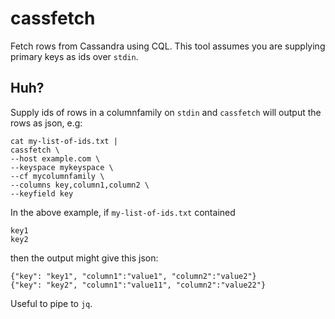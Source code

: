 # cassfetch

Fetch rows from Cassandra using CQL. This tool assumes you are supplying primary keys as ids
over `stdin`.

## Huh?

Supply ids of rows in a columnfamily on `stdin` and `cassfetch` will output the rows
as json, e.g:

    cat my-list-of-ids.txt |
    cassfetch \
    --host example.com \
    --keyspace mykeyspace \
    --cf mycolumnfamily \
    --columns key,column1,column2 \
    --keyfield key


In the above example, if `my-list-of-ids.txt` contained

    key1
    key2
    
then the output might give this json:

    {"key": "key1", "column1":"value1", "column2":"value2"}
    {"key": "key2", "column1":"value11", "column2":"value22"}

Useful to pipe to `jq`.
